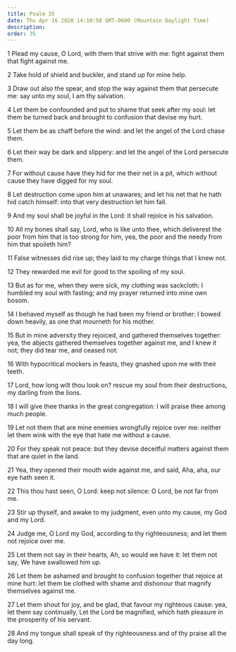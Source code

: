 ```yaml
---
title: Psalm 35
date: Thu Apr 16 2020 14:10:58 GMT-0600 (Mountain Daylight Time)
description: 
order: 35
---
```


<p>
  1 Plead my cause, O Lord, with them that strive with me: fight against them
  that fight against me.
</p>
<p>2 Take hold of shield and buckler, and stand up for mine help.</p>
<p>
  3 Draw out also the spear, and stop the way against them that persecute me:
  say unto my soul, I am thy salvation.
</p>
<p>
  4 Let them be confounded and put to shame that seek after my soul: let them be
  turned back and brought to confusion that devise my hurt.
</p>
<p>
  5 Let them be as chaff before the wind: and let the angel of the Lord chase
  them.
</p>
<p>
  6 Let their way be dark and slippery: and let the angel of the Lord persecute
  them.
</p>
<p>
  7 For without cause have they hid for me their net in a pit, which without
  cause they have digged for my soul.
</p>
<p>
  8 Let destruction come upon him at unawares; and let his net that he hath hid
  catch himself: into that very destruction let him fall.
</p>
<p>
  9 And my soul shall be joyful in the Lord: it shall rejoice in his salvation.
</p>
<p>
  10 All my bones shall say, Lord, who is like unto thee, which deliverest the
  poor from him that is too strong for him, yea, the poor and the needy from him
  that spoileth him?
</p>
<p>
  11 False witnesses did rise up; they laid to my charge things that I knew not.
</p>
<p>12 They rewarded me evil for good to the spoiling of my soul.</p>
<p>
  13 But as for me, when they were sick, my clothing was sackcloth: I humbled my
  soul with fasting; and my prayer returned into mine own bosom.
</p>
<p>
  14 I behaved myself as though he had been my friend or brother: I bowed down
  heavily, as one that mourneth for his mother.
</p>
<p>
  15 But in mine adversity they rejoiced, and gathered themselves together: yea,
  the abjects gathered themselves together against me, and I knew it not; they
  did tear me, and ceased not:
</p>
<p>
  16 With hypocritical mockers in feasts, they gnashed upon me with their teeth.
</p>
<p>
  17 Lord, how long wilt thou look on? rescue my soul from their destructions,
  my darling from the lions.
</p>
<p>
  18 I will give thee thanks in the great congregation: I will praise thee among
  much people.
</p>
<p>
  19 Let not them that are mine enemies wrongfully rejoice over me: neither let
  them wink with the eye that hate me without a cause.
</p>
<span></span>
<p>
  20 For they speak not peace: but they devise deceitful matters against them
  that are quiet in the land.
</p>
<p>
  21 Yea, they opened their mouth wide against me, and said, Aha, aha, our eye
  hath seen it.
</p>
<p>
  22 This thou hast seen, O Lord: keep not silence: O Lord, be not far from me.
</p>
<p>
  23 Stir up thyself, and awake to my judgment, even unto my cause, my God and
  my Lord.
</p>
<p>
  24 Judge me, O Lord my God, according to thy righteousness; and let them not
  rejoice over me.
</p>
<p>
  25 Let them not say in their hearts, Ah, so would we have it: let them not
  say, We have swallowed him up.
</p>
<p>
  26 Let them be ashamed and brought to confusion together that rejoice at mine
  hurt: let them be clothed with shame and dishonour that magnify themselves
  against me.
</p>
<p>
  27 Let them shout for joy, and be glad, that favour my righteous cause: yea,
  let them say continually, Let the Lord be magnified, which hath pleasure in
  the prosperity of his servant.
</p>
<p>
  28 And my tongue shall speak of thy righteousness and of thy praise all the
  day long.
</p>
